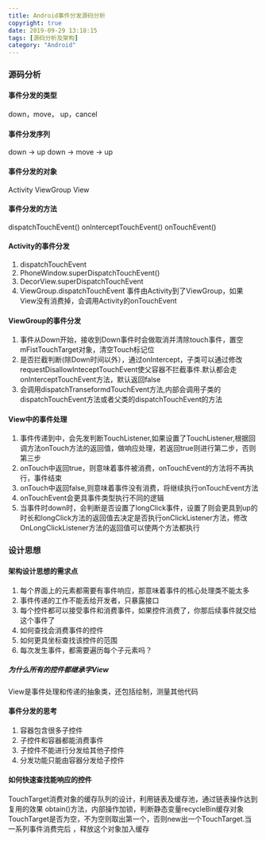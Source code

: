```yaml
---
title: Android事件分发源码分析
copyright: true
date: 2019-09-29 13:18:15
tags: [源码分析及架构]
category: "Android"
---
```

### 源码分析
#### 事件分发的类型
down，move， up，cancel
#### 事件分发序列
down -> up
down -> move -> up
#### 事件分发的对象
Activity  ViewGroup  View
#### 事件分发的方法
dispatchTouchEvent()
onInterceptTouchEvent()
onTouchEvent()

#### Activity的事件分发
1. dispatchTouchEvent
2. PhoneWindow.superDispatchTouchEvent()
3. DecorView.superDispatchTouchEvent
4. ViewGroup.dispatchTouchEvent
事件由Activity到了ViewGroup，如果View没有消费掉，会调用Activity的onTouchEvent

#### ViewGroup的事件分发
1. 事件从Down开始，接收到Down事件时会做取消并清除touch事件，置空mFistTouchTarget对象，清空Touch标记位
2. 是否拦截判断(除Down时间以外），通过onIntercept，子类可以通过修改requestDisallowInteceptTouchEvent使父容器不拦截事件.默认都会走onInterceptTouchEvent方法，默认返回false
3. 会调用dispatchTranseformdTouchEvent方法,内部会调用子类的dispatchTouchEvent方法或者父类的dispatchTouchEvent的方法

#### View中的事件处理
1. 事件传递到中，会先发判断TouchListener,如果设置了TouchListener,根据回调方法onTouch方法的返回值，做响应处理，若返回true则进行第二步，否则第三步
2. onTouch中返回true，则意味着事件被消费，onTouchEvent的方法将不再执行，事件结束
3. onTouch中返回false,则意味着事件没有消费，将继续执行onTouchEvent方法
4. onTouchEvent会更具事件类型执行不同的逻辑
5. 当事件时down时，会判断是否设置了longClick事件，设置了则会更具到up的时长和longClick方法的返回值去决定是否执行onClickListener方法，修改OnLongClickListener方法的返回值可以使两个方法都执行

### 设计思想
#### 架构设计思想的需求点
1. 每个界面上的元素都需要有事件响应，那意味着事件的核心处理类不能太多
2. 事件传递的工作不能丢给开发者，只暴露接口
3. 每个控件都可以接受事件和消费事件，如果控件消费了，你那后续事件就交给这个事件了
4. 如何查找会消费事件的控件
5. 如何更具坐标查找该控件的范围
6. 每次发生事件，都需要遍历每个子元素吗？

##### 为什么所有的控件都继承字View
View是事件处理和传递的抽象类，还包括绘制，测量其他代码

#### 事件分发的思考
1. 容器包含很多子控件
2. 子控件和容器都能消费事件
3. 子控件不能进行分发给其他子控件
4. 分发功能只能由容器分发给子控件

#### 如何快速查找能响应的控件
TouchTarget消费对象的缓存队列的设计，利用链表及缓存池，通过链表操作达到复用的效果
obtain()方法，内部操作加锁，判断静态变量recycleBin缓存对象TouchTarget是否为空，不为空则取出第一个，否则new出一个TouchTarget.当一系列事件消费完后 ，释放这个对象加入缓存


